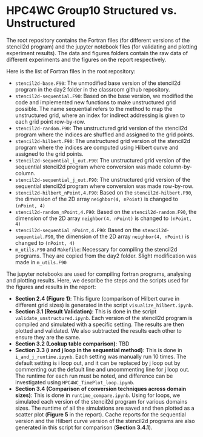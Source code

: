 # HPC4WC Group10 Structured vs. Unstructured

The root repository contains the Fortran files (for different versions of the stencil2d program) and the jupyter notebook files (for validating and plotting experiment results). The data and figures folders contain the raw data of different experiments and the figures on the report respectively. 

Here is the list of Fortran files in the root repository:
* `stencil2d-base.F90`: The unmodified base version of the stencil2d program in the day2 folder in the classroom github repository.
* `stencil2d-sequential.F90`: Based on the base version, we modified the code and implemented new functions to make unstructured grid possible. The name sequential refers to the method to map the unstructured grid, where an index for indirect addressing is given to each grid point row-by-row.
* `stencil2d-random.F90`: The unstructured grid version of the stencil2d program where the indices are shuffled and assigned to the grid points.
* `stencil2d-hilbert.F90`: The unstructured grid version of the stencil2d program where the indices are computed using Hilbert curve and assigned to the grid points.
* `stencil2d-sequential_i_out.F90`: The unstructured grid version of the sequential stencil2d program where conversion was made column-by-column.
* `stencil2d-sequential_j_out.F90`: The unstructured grid version of the sequential stencil2d program where conversion was made row-by-row.
* `stencil2d-hilbert_nPoint,4.F90`: Based on the `stencil2d-hilbert.F90`, the dimension of the 2D array `neighbor(4, nPoint)` is changed to `(nPoint, 4)`
* `stencil2d-random_nPoint,4.F90`: Based on the `stencil2d-random.F90`, the dimension of the 2D array `neighbor(4, nPoint)` is changed to `(nPoint, 4)`
* `stencil2d-sequential_nPoint,4.F90`: Based on the `stencil2d-sequential.F90`, the dimension of the 2D array `neighbor(4, nPoint)` is changed to `(nPoint, 4)`
* `m_utils.F90` and `Makefile`: Necessary for compiling the stencil2d programs. They are copied from the day2 folder. Slight modification was made in `m_utils.F90`

The jupyter notebooks are used for compiling fortran programs, analysing and plotting results. Here, we describe the steps and the scripts used for the figures and results in the report: 
* **Section 2.4 (Figure 1)**: This figure (comparison of Hilbert curve in different grid sizes) is generated in the script `visualize_hilbert.ipynb`.
* **Section 3.1 (Result Validation)**: This is done in the script `validate_unstructured.ipynb`. Each version of the stencil2d program is compiled and simulated with a specific setting. The results are then plotted and validated. We also subtracted the results each other to ensure they are the same.
* **Section 3.2 (Lookup table comparison)**: TBD
* **Section 3.3 (i and j loop in the sequential method)**: This is done in `i_and_j_runtime.ipynb`. Each setting was manually run 10 times. The default setting is i loop out, and it can be replaced by j loop out by commenting out the default line and uncommenting line for j loop out. The runtime for each run must be noted, and difference can be investigated using `HPC4WC_TimePlot_loop.ipynb`.
* **Section 3.4 (Comparison of conversion techniques across domain sizes)**: This is done in `runtime_compare.ipynb`. Using for loops, we simulated each version of the stencil2d program for various domains sizes. The runtime of all the simulations are saved and then plotted as a scatter plot (**Figure 5** in the report). Cache reports for the sequential version and the Hilbert curve version of the stencil2d programs are also generated in this script for comparison (**Section 3.4.1**).
